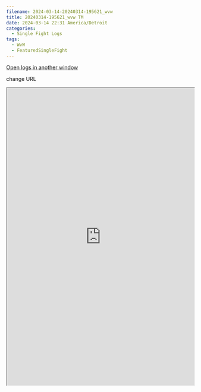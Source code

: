 ```yaml
---
filename: 2024-03-14-20240314-195621_wvw
title: 20240314-195621_wvw TM
date: 2024-03-14 22:31 America/Detroit
categories:
  - Single Fight Logs
tags:
  - WvW
  - FeaturedSingleFight
---
```

<a href="https://wvw.report/MMTj-20240314-195621_wvw" target="_blank">Open logs in another window</a>

change URL
<iframe src="https://wvw.report/MMTj-20240314-195621_wvw" width="100%" height="800" style="display:block; margin: 0 auto;"> </iframe>